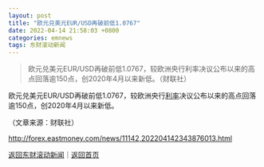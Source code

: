 ```yaml
---
layout: post
title: "欧元兑美元EUR/USD再破前低1.0767"
date: 2022-04-14 21:58:03 +0800
categories: emnews
tags: 东财滚动新闻
---
```

> 欧元兑美元EUR/USD再破前低1.0767，较欧洲央行利率决议公布以来的高点回落逾150点，创2020年4月以来新低。（财联社）

<p>欧元兑美元EUR/USD再破前低1.0767，较欧洲央行<span id="Info.344"><a href="http://data.eastmoney.com/cjsj/yhll.html" class="infokey">利率</a></span>决议公布以来的高点回落逾150点，创2020年4月以来新低。</p><p class="em_media">（文章来源：财联社）</p>

<http://forex.eastmoney.com/news/11142,202204142343876013.html>

[返回东财滚动新闻](//finews.withounder.com/emnews/)｜[返回首页](//finews.withounder.com/)